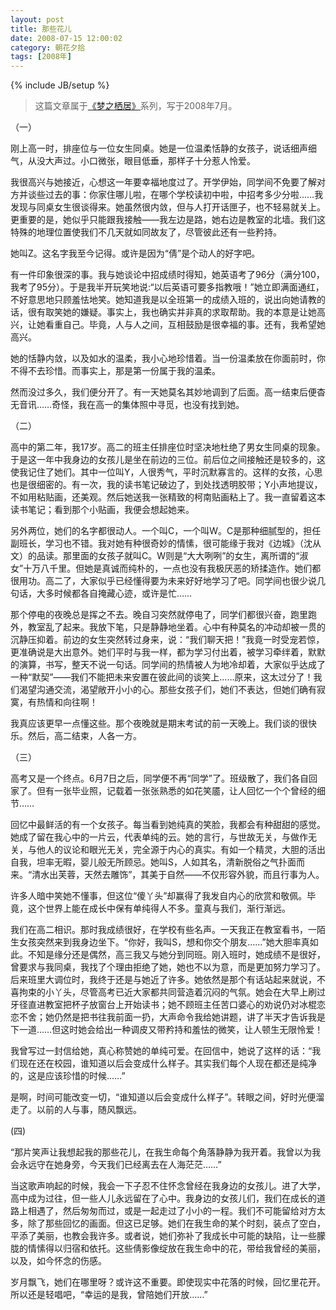 ```yaml
---
layout: post
title: 那些花儿
date: 2008-07-15 12:00:02
category: 朝花夕拾
tags: [2008年]
---
```

{% include JB/setup %}

> 这篇文章属于[《梦之栖居》](/posts/where-the-dreams-reside/)系列，写于2008年7月。

<!--more-->

（一）

刚上高一时，排座位与一位女生同桌。她是一位温柔恬静的女孩子，说话细声细气，从没大声过。小口微张，眼目低垂，那样子十分惹人怜爱。

我很高兴与她接近，心想这一年要幸福地度过了。开学伊始，同学间不免要了解对方并谈些过去的事：你家住哪儿啦，在哪个学校读初中啦，中招考多少分啦……我发现与同桌女生很谈得来。她虽然很内敛，但与人打开话匣子，也不轻易就关上。更重要的是，她似乎只能跟我接触——我左边是路，她右边是教室的北墙。我们这特殊的地理位置使我们不几天就如同故友了，尽管彼此还有一些矜持。

她叫Z。这名字我至今记得。或许是因为“倩”是个动人的好字吧。

有一件印象很深的事。我与她谈论中招成绩时得知，她英语考了96分（满分100，我考了95分）。于是我半开玩笑地说:“以后英语可要多指教哦！”她立即满面通红，不好意思地只顾羞怯地笑。她知道我是以全班第一的成绩入班的，说出向她请教的话，很有取笑她的嫌疑。事实上，我也确实并非真的求取帮助。我的本意是让她高兴，让她看重自己。毕竟，人与人之间，互相鼓励是很幸福的事。还有，我希望她高兴。

她的恬静内敛，以及如水的温柔，我小心地珍惜着。当一份温柔放在你面前时，你不得不去珍惜。而事实上，那是第一份属于我的温柔。

然而没过多久，我们便分开了。有一天她莫名其妙地调到了后面。高一结束后便杳无音讯……奇怪，我在高一的集体照中寻觅，也没有找到她。

（二）

高中的第二年，我17岁。高二的班主任排座位时坚决地杜绝了男女生同桌的现象。于是这一年中我身边的女孩儿是坐在前边的三位。前后位之间接触还是较多的，这使我记住了她们。其中一位叫Y，人很秀气，平时沉默寡言的。这样的女孩，心思也是很细密的。有一次，我的读书笔记破边了，到处找透明胶带；Y小声地提议，不如用粘贴画，还美观。然后她送我一张精致的柯南贴画粘上了。我一直留着这本读书笔记；看到那个小贴画，我便会想起她来。

另外两位，她们的名字都很动人。一个叫C，一个叫W。C是那种细腻型的，担任副班长，学习也不错。我对她有种很奇妙的情愫，很可能缘于我对《边城》（沈从文）的品读。那里面的女孩子就叫C。W则是“大大咧咧”的女生，离所谓的“淑女”十万八千里。但她是真诚而纯朴的，一点也没有我极厌恶的矫揉造作。她们都很用功。高二了，大家似乎已经懂得要为未来好好地学习了吧。同学间也很少说几句话，大多时候都各自掩藏心迹，或许是忙……

那个停电的夜晚总是挥之不去。晚自习突然就停电了，同学们都很兴奋，跑里跑外，教室乱了起来。我放下笔，只是静静地坐着。心中有种莫名的冲动却被一贯的沉静压抑着。前边的女生突然转过身来，说：“我们聊天把！”我竟一时受宠若惊，更准确说是大出意外。她们平时与我一样，都为学习付出着，被学习牵绊着，默默的演算，书写，整天不说一句话。同学间的热情被人为地冷却着，大家似乎达成了一种“默契”——我们不能把未来安置在彼此间的谈笑上……原来，这太过分了！我们渴望沟通交流，渴望敞开小小的心。那些女孩子们，她们不表达，但她们确有寂寞，有热情和向往啊！

我真应该更早一点懂这些。那个夜晚就是期末考试的前一天晚上。我们谈的很快乐。然后，高二结束，人各一方。

（三）

高考又是一个终点。6月7日之后，同学便不再“同学”了。班级散了，我们各自回家了。但有一张毕业照，记载着一张张熟悉的如花笑靥，让人回忆一个个曾经的细节……

回忆中最鲜活的有一个女孩子。每当看到她纯真的笑脸，我都会有种甜甜的感觉。她成了留在我心中的一片云，代表单纯的云。她的言行，与世故无关，与做作无关，与他人的议论和眼光无关，完全源于内心的真实。有如一个精灵，大胆的活出自我，坦率无暇，婴儿般无所顾忌。她叫S，人如其名，清新脱俗之气扑面而来。“清水出芙蓉，天然去雕饰”，其美于自然——不仅形容外貌，而且行事为人。

许多人暗中笑她不懂事，但这位“傻丫头”却赢得了我发自内心的欣赏和敬佩。毕竟，这个世界上能在成长中保有单纯得人不多。童真与我们，渐行渐远。

我们在高二相识。那时我成绩很好，在学校有些名声。一天我正在教室看书，一陌生女孩突然来到我身边坐下。“你好，我叫S，想和你交个朋友……”她大胆率真如此。不知是缘分还是偶然，高三我又与她分到同班。刚入班时，她成绩不是很好，曾要求与我同桌，我找了个理由拒绝了她，她也不以为意，而是更加努力学习了。后来班里大调位时，我终于还是与她近了许多。她依然是那个有话站起来就说，不喜拘束的小丫头，尽管高考已近大家都共同营造着沉闷的气氛。她会在大早上刷过牙径直进教室把杯子放窗台上开始读书；她不顾班主任苦口婆心的劝说仍对冰棍恋恋不舍；她仍然是把书往我前面一扔，大声命令我给她讲题，讲了半天才告诉我是下一道……但这时她会给出一种调皮又带矜持和羞怯的微笑，让人顿生无限怜爱！

我曾写过一封信给她，真心称赞她的单纯可爱。在回信中，她说了这样的话：“我们现在还在校园，谁知道以后会变成什么样子。其实我们每个人现在都还是纯净的，这是应该珍惜的时候……”

是啊，时间可能改变一切，“谁知道以后会变成什么样子”。转眼之间，好时光便溜走了。以前的人与事，随风飘远。

(四)

“那片笑声让我想起我的那些花儿，在我生命每个角落静静为我开着。我曾以为我会永远守在她身旁，今天我们已经离去在人海茫茫……”

当这歌声响起的时候，我会一下子忍不住怀念曾经在我身边的女孩儿。进了大学，高中成为过往，但一些人儿永远留在了心中。我身边的女孩儿们，我们在成长的道路上相遇了，然后匆匆而过，或是一起走过了小小的一程。我们不可能留给对方太多，除了那些回忆的画面。但这已足够。她们在我生命的某个时刻，装点了空白，平添了美丽，也教会我许多。或者说，她们弥补了我成长中可能的缺陷，让一些朦胧的情愫得以归宿和依托。这些倩影像绽放在我生命中的花，带给我曾经的美丽，以及，如今怀念的伤感。

岁月飘飞，她们在哪里呀？或许这不重要。即使现实中花落的时候，回忆里花开。所以还是轻唱吧，“幸运的是我，曾陪她们开放……”